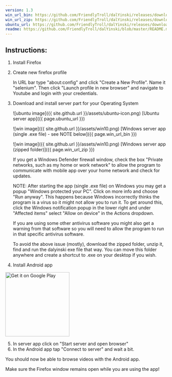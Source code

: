 ```yaml
---
version: 1.3
win_url_bin: https://github.com/FriendlyTroll/dalYinski/releases/download/v1.2/dalyinski-1.2.exe
win_url_zip: https://github.com/FriendlyTroll/dalYinski/releases/download/v1.2/dalyinski-1.2.zip
ubuntu_url: https://github.com/FriendlyTroll/dalYinski/releases/download/v{{ version }}/dalyinski-1.2.deb
readme: https://github.com/FriendlyTroll/dalYinski/blob/master/README.md
---
```


## Instructions:
1. Install Firefox

2. Create new firefox profile

    In URL bar type "about:config" and click "Create a New Profile". Name it "selenium". Then click "Launch profile in new browser" and navigate to Youtube and login with your credentials.

3. Download and install server part for your Operating System

    ![ubuntu image]({{ site.github.url }}/assets/ubuntu-icon.png)
    [Ubuntu server app]({{ page.ubuntu_url }})

    ![win image]({{ site.github.url }}/assets/win10.png)
    [Windows server app (single .exe file) - see NOTE below]({{ page.win_url_bin }})

    ![win image]({{ site.github.url }}/assets/win10.png)
    [Windows server app (zipped folder)]({{ page.win_url_zip }})

    If you get a Windows Defender firewall window, check the box "Private networks, such as my home or work network" to allow the program to communicate with mobile app over your home network and check for updates.

    NOTE:
    After starting the app (single .exe file) on Windows you may get a popup "Windows protected your PC". Click on more info and choose "Run anyway". This happens because Windows incorrectly thinks the program is a virus so it might not allow you to run it. To get around this, click the Windows notification popup in the lower right and under "Affected items" select "Allow on device" in the Actions dropdown.

    If you are using some other antivirus software you might also get a warning from that software so you will need to allow the program to run in that specific antivirus software.

    To avoid the above issue (mostly), download the zipped folder, unzip it, find and run the dalyinski exe file that way. You can move this folder anywhere and create a shortcut to .exe on your desktop if you wish.

4. Install Android app 

<a href='https://play.google.com/store/apps/details?id=org.dalyinski.dalyinski&pcampaignid=pcampaignidMKT-Other-global-all-co-prtnr-py-PartBadge-Mar2515-1'><img alt='Get it on Google Play' src='https://play.google.com/intl/en_us/badges/static/images/badges/en_badge_web_generic.png' width="200" /></a>

5. In server app click on "Start server and open browser"
6. In the Android app tap "Connect to server" and wait a bit.

You should now be able to browse videos with the Android app.

Make sure the Firefox window remains open while you are using the app!







